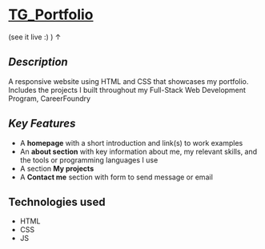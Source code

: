  # [TG_Portfolio](https://www.tihomirgodek.com/) 
(see it live :) ) &#8593;


## *Description*

A responsive website using HTML and CSS that showcases my portfolio.  Includes the projects I built throughout my Full-Stack Web Development Program, CareerFoundry


## *Key Features*

 - A **homepage** with a short introduction and link(s) to work examples
 - An **about section**  with key information about me, my relevant skills, and the tools or programming languages I use
 - A section  **My projects** 
 - A **Contact me** section with form to send message or email


## Technologies used

- HTML
- CSS
- JS
